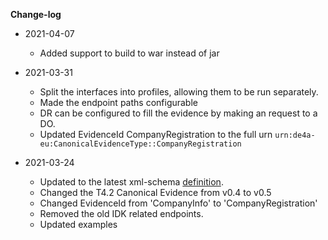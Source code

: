**Change-log**

- 2021-04-07
  
    - Added support to build to war instead of jar

- 2021-03-31
    - Split the interfaces into profiles, allowing them to be run separately.
    - Made the endpoint paths configurable
    - DR can be configured to fill the evidence by making an request to a DO.
    - Updated EvidenceId CompanyRegistration to the full urn `urn:de4a-eu:CanonicalEvidenceType::CompanyRegistration`

- 2021-03-24
    - Updated to the latest xml-schema [definition](https://github.com/de4a-wp5/xml-schemas/tree/ef08001696bac65cbf71c84726d3e0aa48a8579a).
    - Changed the T4.2 Canonical Evidence from v0.4 to v0.5
    - Changed EvidenceId from 'CompanyInfo' to 'CompanyRegistration'
    - Removed the old IDK related endpoints.
    - Updated examples

